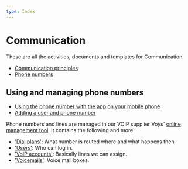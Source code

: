 ```yaml
---
type: Index
---
```


# Communication

These are all the activities, documents and templates for Communication

* [Communication principles](communication-principles.md)
* [Phone numbers](phone-numbers.md)

## Using and managing phone numbers

* [Using the phone number with the app on your mobile phone](using-phone-app.md)
* [Adding a user and phone number](adding-a-phone-user.md)

Phone numbers and lines are managed in our VOIP supplier Voys' [online management tool](https://freedom.voys.nl/). It contains the following and more:

* ['Dial plans'](https://freedom.voys.nl/client/415559/routing/): What number is routed where and what happens then
* ['Users'](https://freedom.voys.nl/client/415559/user/): Who can log in.
* ['VoIP accounts'](https://freedom.voys.nl/client/415559/phoneaccount/): Basically lines we can assign.
* ['Voicemails'](https://freedom.voys.nl/client/415559/voicemail/): Voice mail boxes.
